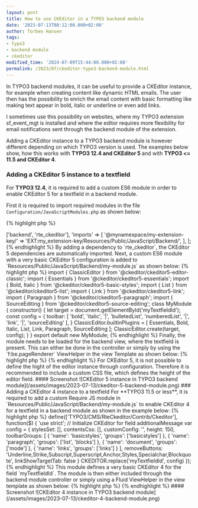 ```yaml
---
layout: post
title: How to use CKEditor in a TYPO3 backend module
date: '2023-07-13T08:12:00.000+02:00'
author: Torben Hansen
tags:
- typo3
- backend module
- ckeditor
modified_time: '2024-07-09T15:44:00.000+02:00'
permalink: /2023/07/ckeditor-typo3-backend-module.html
---
```


In TYPO3 backend modules, it can be useful to provide a CKEditor instance, for example when creating 
content like dynamic HTML emails. The user then has the possibility to enrich the email content with 
basic formatting like making text appear in bold, italic or underline or even add links.

I sometimes use this possibility on websites, where my TYPO3 extension sf_event_mgt is installed and 
where the editor requires more flexibility for email notifications sent through the backend module of the 
extension.  

Adding a CKEditor instance to a TYPO3 backend module is however different depending on which TYPO3 
version is used. The examples below show, how this works with **TYPO3 12.4 and CKEditor 5** and with 
**TYPO3 <= 11.5 and CKEditor 4**.

### Adding a CKEditor 5 instance to a textfield

For **TYPO3 12.4**, it is required to add a custom ES6 module in order to enable CKEditor 5 for a 
textfield in a backend module.

First it is required to import required modules in the file `Configuration/JavaScriptModules.php`
as shown below:

{% highlight php %}
<?php

return [
    'dependencies' => ['backend', 'rte_ckeditor'],
    'imports' => [
        '@mynamespace/my-extension-key/' => 'EXT:my_extension-key/Resources/Public/JavaScript/Backend/',
    ],
];
{% endhighlight %}

By adding a dependency to `rte_ckeditor`, the CKEditor 5 dependencies are automatically imported.

Next, a custom ES6 module with a very basic CKEditor 5 configuration is added to 
`Resources/Public/JavaScript/Backend/my-module.js` as shown below:

{% highlight php %}
import { ClassicEditor } from '@ckeditor/ckeditor5-editor-classic';
import { Essentials } from '@ckeditor/ckeditor5-essentials';
import { Bold, Italic } from '@ckeditor/ckeditor5-basic-styles';
import { List } from '@ckeditor/ckeditor5-list';
import { Link } from '@ckeditor/ckeditor5-link';
import { Paragraph } from '@ckeditor/ckeditor5-paragraph';
import { SourceEditing } from '@ckeditor/ckeditor5-source-editing';

class MyModule {
  constructor() {
    let target = document.getElementById('myTextfieldId');
    const config = {
      toolbar: [ 'bold', 'italic', '|', 'bulletedList', 'numberedList', '|', 'link', '|', 'sourceEditing' ],
    }
    ClassicEditor.builtinPlugins = [
      Essentials,
      Bold,
      Italic,
      List,
      Link,
      Paragraph,
      SourceEditing
    ];
    ClassicEditor.create(target, config);
  }
}

export default new MyModule;
{% endhighlight %}

Finally, the module needs to be loaded for the backend view, where the textfield is present. This can either 
be done in the controller or simply by using the `f:be.pageRenderer` ViewHelper in the view Template as shown below:

{% highlight php %}
<f:be.pageRenderer includeJavaScriptModules="{0: '@mynamespace/my-extension-key/my-module.js'}" />
{% endhighlight %}

For CKEditor 5, it is not possible to define the hight of the editor instance through configuration. Therefore
it is recommended to include a custom CSS file, which defines the height of the editor field.

#### Screenshot

![CKEditor 5 instance in TYPO3 backend module](/assets/images/2023-07-13/ckeditor-5-backend-module.png)

### Adding a CKEditor 4 instance to a textfield

For **TYPO3 11.5 or less**, it is required to add a custom Require JS module in 
`Resources/Public/JavaScript/Backend/my-module.js` to enable CKEditor 4 for a textfield in a backend 
module as shown in the example below:

{% highlight php %}
define(['TYPO3/CMS/RteCkeditor/Contrib/Ckeditor'], function($) {
    'use strict';

    // Initialize CKEditor for field additionalMessage
    var config = {
        stylesSet: [],
        contentsCss: [],
        customConfig: '',
        height: 150,
        toolbarGroups: [
            {
                'name': 'basicstyles',
                'groups': ['basicstyles']
            },
            {
                'name': 'paragraph',
                'groups': ['list', 'blocks']
            },
            {
                'name': 'document',
                'groups': ['mode']
            },
            {
                'name': 'links',
                'groups': ['links']
            }
        ],
        removeButtons: 'Underline,Strike,Subscript,Superscript,Anchor,Styles,Specialchar,Blockquote',
        linkShowTargetTab: false
    }

    CKEDITOR.replace('myTextfieldId', config)
});
{% endhighlight %}

This module defines a very basic CKEditor 4 for the field `myTextfieldId`. The module is then either included through
the backend module controller or simply using a Fluid ViewHelper in the view template as shown below:

{% highlight php %}
<f:be.pageRenderer includeRequireJsModules="{0: 'TYPO3/CMS/MyExtensionKey/Backend/MyRequireJsModule'}" />
{% endhighlight %}

#### Screenshot

![CKEditor 4 instance in TYPO3 backend module](/assets/images/2023-07-13/ckeditor-4-backend-module.png)
